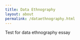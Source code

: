 ```yaml
---
title: Data Ethnography
layout: about
permalink: /dataethnography.html
---
```


Test for data ethnography essay
